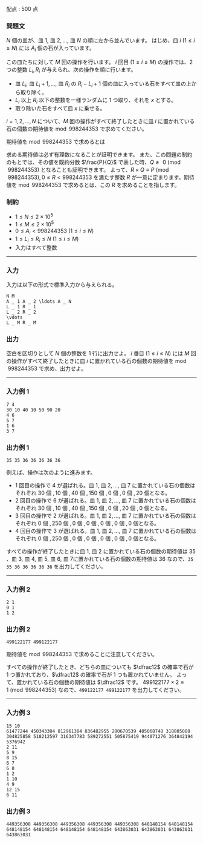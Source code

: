 配点 : $500$ 点

### 問題文

$N$ 個の皿が、皿 $1,$ 皿 $2,\ldots,$ 皿 $N$ の順に左から並んでいます。 はじめ、皿 $i\ (1\le i\le N)$ には $A _ i$ 個の石が入っています。

この皿たちに対して $M$ 回の操作を行います。 $i$ 回目 $(1\le i\le M)$ の操作では、$2$ つの整数 $L _ i,R _ i$ が与えられ、次の操作を順に行います。

  * 皿 $L _ i,$ 皿 $L _ i+1,\ldots,$ 皿 $R _ i$ の $R _ i-L _ i+1$ 個の皿に入っている石をすべて皿の上から取り除く。
  * $L _ i$ 以上 $R _ i$ 以下の整数を一様ランダムに $1$ つ取り、それを $x$ とする。
  * 取り除いた石をすべて皿 $x$ に乗せる。



$i=1,2,\ldots,N$ について、$M$ 回の操作がすべて終了したときに皿 $i$ に置かれている石の個数の期待値を${}\bmod998244353$ で求めてください。

期待値を${}\bmod{998244353}$ で求めるとは

求める期待値は必ず有理数になることが証明できます。 また、この問題の制約のもとでは、その値を既約分数 $\frac{P}{Q}$ で表した時、$Q \not\equiv 0 \pmod{998244353}$ となることも証明できます。 よって、$R \times Q \equiv P \pmod{998244353}, 0 \leq R \lt 998244353$ を満たす整数 $R$ が一意に定まります。期待値を${}\bmod{998244353}$ で求めるとは、この $R$ を求めることを指します。 

### 制約

  * $1\le N\le2\times10 ^ 5$
  * $1\le M\le2\times10 ^ 5$
  * $0\le A _ i\lt998244353\ (1\le i\le N)$
  * $1\le L _ i\le R _ i\le N\ (1\le i\le M)$
  * 入力はすべて整数



* * *

### 入力

入力は以下の形式で標準入力から与えられる。
    
    
    N M
    A _ 1 A _ 2 \ldots A _ N
    L _ 1 R _ 1
    L _ 2 R _ 2
    \vdots
    L _ M R _ M

### 出力

空白を区切りとして $N$ 個の整数を $1$ 行に出力せよ。 $i$ 番目 $(1\leq i\leq N)$ には $M$ 回の操作がすべて終了したときに皿 $i$ に置かれている石の個数の期待値を${}\bmod998244353$ で求め、出力せよ。

* * *

### 入力例 1
    
    
    7 4
    30 10 40 10 50 90 20
    4 6
    5 7
    1 6
    3 7

### 出力例 1
    
    
    35 35 36 36 36 36 36

例えば、操作は次のように進みます。

  * $1$ 回目の操作で $4$ が選ばれる。皿 $1,$ 皿 $2,\ldots,$ 皿 $7$ に置かれている石の個数はそれぞれ $30$ 個 $,10$ 個 $,40$ 個 $,150$ 個 $,0$ 個 $,0$ 個 $,20$ 個となる。
  * $2$ 回目の操作で $6$ が選ばれる。皿 $1,$ 皿 $2,\ldots,$ 皿 $7$ に置かれている石の個数はそれぞれ $30$ 個 $,10$ 個 $,40$ 個 $,150$ 個 $,0$ 個 $,20$ 個 $,0$ 個となる。
  * $3$ 回目の操作で $2$ が選ばれる。皿 $1,$ 皿 $2,\ldots,$ 皿 $7$ に置かれている石の個数はそれぞれ $0$ 個 $,250$ 個 $,0$ 個 $,0$ 個 $,0$ 個 $,0$ 個 $,0$ 個となる。
  * $4$ 回目の操作で $3$ が選ばれる。皿 $1,$ 皿 $2,\ldots,$ 皿 $7$ に置かれている石の個数はそれぞれ $0$ 個 $,250$ 個 $,0$ 個 $,0$ 個 $,0$ 個 $,0$ 個 $,0$ 個となる。



すべての操作が終了したときに皿 $1,$ 皿 $2$ に置かれている石の個数の期待値は $35$ 、皿 $3,$ 皿 $4,$ 皿 $5,$ 皿 $6,$ 皿 $7$に置かれている石の個数の期待値は $36$ なので、`35 35 36 36 36 36 36` を出力してください。

* * *

### 入力例 2
    
    
    2 1
    0 1
    1 2

### 出力例 2
    
    
    499122177 499122177

期待値を${}\bmod998244353$ で求めることに注意してください。

すべての操作が終了したとき、どちらの皿についても $\dfrac12$ の確率で石が $1$ つ置かれており、$\dfrac12$ の確率で石が $1$ つも置かれていません。 よって、置かれている石の個数の期待値は $\dfrac12$ です。 $499122177\times2\equiv1\pmod{998244353}$ なので、`499122177 499122177` を出力してください。

* * *

### 入力例 3
    
    
    15 10
    61477244 450343304 812961384 836482955 280670539 405068748 318805088 304825858 518212597 316347783 589272551 505875419 944071276 364842194 5376942
    2 11
    5 9
    8 15
    6 7
    6 8
    1 2
    1 10
    4 9
    12 15
    6 11

### 出力例 3
    
    
    449356308 449356308 449356308 449356308 449356308 648148154 648148154 648148154 648148154 648148154 648148154 643863031 643863031 643863031 643863031